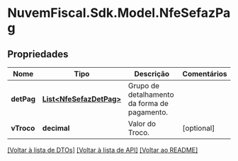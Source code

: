 # NuvemFiscal.Sdk.Model.NfeSefazPag

## Propriedades

Nome | Tipo | Descrição | Comentários
------------ | ------------- | ------------- | -------------
**detPag** | [**List&lt;NfeSefazDetPag&gt;**](NfeSefazDetPag.md) | Grupo de detalhamento da forma de pagamento. | 
**vTroco** | **decimal** | Valor do Troco. | [optional] 

[[Voltar à lista de DTOs]](../README.md#documentation-for-models) [[Voltar à lista de API]](../README.md#documentation-for-api-endpoints) [[Voltar ao README]](../README.md)

